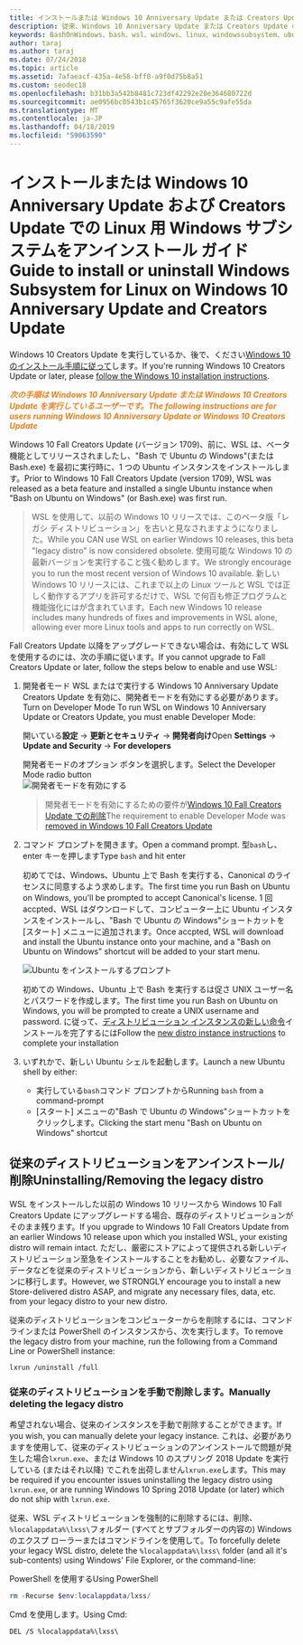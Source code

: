 ```yaml
---
title: インストールまたは Windows 10 Anniversary Update または Creators Update の削除
description: 従来、Windows 10 Anniversary Update または Creators Update のベータ版のディストリビューションのインストールとアンインストールの手順
keywords: BashOnWindows、bash、wsl、windows、linux、windowssubsystem、ubuntu、debian、suse、windows 10、レガシ、ベータ版の windows サブシステムのインストール、削除、アンインストール、アンインストール、削除、非推奨とされます
author: taraj
ms.author: taraj
ms.date: 07/24/2018
ms.topic: article
ms.assetid: 7afaeacf-435a-4e58-bff0-a9f0d75b8a51
ms.custom: seodec18
ms.openlocfilehash: b31bb3a542b8481c723df42292e20e364680722d
ms.sourcegitcommit: ae0956bc0543b1c45765f3620ce9a55c9afe55da
ms.translationtype: MT
ms.contentlocale: ja-JP
ms.lasthandoff: 04/18/2019
ms.locfileid: "59063590"
---
```

# <a name="guide-to-install-or-uninstall-windows-subsystem-for-linux-on-windows-10-anniversary-update-and-creators-update"></a><span data-ttu-id="dd9d6-104">インストールまたは Windows 10 Anniversary Update および Creators Update での Linux 用 Windows サブシステムをアンインストール ガイド</span><span class="sxs-lookup"><span data-stu-id="dd9d6-104">Guide to install or uninstall Windows Subsystem for Linux on Windows 10 Anniversary Update and Creators Update</span></span> 

<span data-ttu-id="dd9d6-105">Windows 10 Creators Update を実行しているか、後で、ください[Windows 10 のインストール手順に従って](install-win10.md)します。</span><span class="sxs-lookup"><span data-stu-id="dd9d6-105">If you're running Windows 10 Creators Update or later, please [follow the Windows 10 installation instructions](install-win10.md).</span></span>

<span data-ttu-id="dd9d6-106"><strong><em><span style="color: #f28014">次の手順は Windows 10 Anniversary Update または Windows 10 Creators Update を実行しているユーザーです。</span></em></strong></span><span class="sxs-lookup"><span data-stu-id="dd9d6-106"><strong><em><span style="color: #f28014">The following instructions are for users running Windows 10 Anniversary Update or Windows 10 Creators Update</span></em></strong></span></span>

<span data-ttu-id="dd9d6-107">Windows 10 Fall Creators Update (バージョン 1709)、前に、WSL は、ベータ機能としてリリースされましたし、"Bash で Ubuntu の Windows"(または Bash.exe) を最初に実行時に、1 つの Ubuntu インスタンスをインストールします。</span><span class="sxs-lookup"><span data-stu-id="dd9d6-107">Prior to Windows 10 Fall Creators Update (version 1709), WSL was released as a beta feature and installed a single Ubuntu instance when "Bash on Ubuntu on Windows" (or Bash.exe) was first run.</span></span>

> <span data-ttu-id="dd9d6-108">WSL を使用して、以前の Windows 10 リリースでは、このベータ版「レガシ ディストリビューション」を古いと見なされますようになりました。</span><span class="sxs-lookup"><span data-stu-id="dd9d6-108">While you CAN use WSL on earlier Windows 10 releases, this beta "legacy distro" is now considered obsolete.</span></span> <span data-ttu-id="dd9d6-109">使用可能な Windows 10 の最新バージョンを実行すること強く勧めします。</span><span class="sxs-lookup"><span data-stu-id="dd9d6-109">We strongly encourage you to run the most recent version of Windows 10 available.</span></span> <span data-ttu-id="dd9d6-110">新しい Windows 10 リリースには、これまで以上の Linux ツールと WSL では正しく動作するアプリを許可するだけで、WSL で何百も修正プログラムと機能強化にはが含まれています。</span><span class="sxs-lookup"><span data-stu-id="dd9d6-110">Each new Windows 10 release includes many hundreds of fixes and improvements in WSL alone, allowing ever more Linux tools and apps to run correctly on WSL.</span></span>

<span data-ttu-id="dd9d6-111">Fall Creators Update 以降をアップグレードできない場合は、有効にして WSL を使用するのには、次の手順に従います。</span><span class="sxs-lookup"><span data-stu-id="dd9d6-111">If you cannot upgrade to Fall Creators Update or later, follow the steps below to enable and use WSL:</span></span>

1. <span data-ttu-id="dd9d6-112">開発者モード WSL またはで実行する Windows 10 Anniversary Update Creators Update を有効に、開発者モードを有効にする必要があります。</span><span class="sxs-lookup"><span data-stu-id="dd9d6-112">Turn on Developer Mode  To run WSL on Windows 10 Anniversary Update or Creators Update, you must enable Developer Mode:</span></span>

    <span data-ttu-id="dd9d6-113">開いている**設定** -> **更新とセキュリティ** -> **開発者向け**</span><span class="sxs-lookup"><span data-stu-id="dd9d6-113">Open **Settings** -> **Update and Security** -> **For developers**</span></span>

    <span data-ttu-id="dd9d6-114">開発者モードのオプション ボタンを選択します。</span><span class="sxs-lookup"><span data-stu-id="dd9d6-114">Select the Developer Mode radio button</span></span>  
    ![開発者モードを有効にする](media/updateAndSecurity.png)

    > <span data-ttu-id="dd9d6-116">開発者モードを有効にするための要件が[Windows 10 Fall Creators Update での削除](https://blogs.msdn.microsoft.com/commandline/2017/06/08/developer-mode-no-longer-required-for-windows-subsystem-for-linux/)</span><span class="sxs-lookup"><span data-stu-id="dd9d6-116">The requirement to enable Developer Mode was [removed in Windows 10 Fall Creators Update](https://blogs.msdn.microsoft.com/commandline/2017/06/08/developer-mode-no-longer-required-for-windows-subsystem-for-linux/)</span></span>

1. <span data-ttu-id="dd9d6-117">コマンド プロンプトを開きます。</span><span class="sxs-lookup"><span data-stu-id="dd9d6-117">Open a command prompt.</span></span>  <span data-ttu-id="dd9d6-118">型`bash`し、enter キーを押します</span><span class="sxs-lookup"><span data-stu-id="dd9d6-118">Type `bash` and hit enter</span></span>

    <span data-ttu-id="dd9d6-119">初めてでは、Windows、Ubuntu 上で Bash を実行する、Canonical のライセンスに同意するよう求めします。</span><span class="sxs-lookup"><span data-stu-id="dd9d6-119">The first time you run Bash on Ubuntu on Windows, you'll be prompted to accept Canonical's license.</span></span> <span data-ttu-id="dd9d6-120">1 回 accpted、WSL はダウンロードして、コンピューター上に Ubuntu インスタンスをインストールし、"Bash で Ubuntu の Windows"ショートカットを [スタート] メニューに追加されます。</span><span class="sxs-lookup"><span data-stu-id="dd9d6-120">Once accpted, WSL will download and install the Ubuntu instance onto your machine, and a "Bash on Ubuntu on Windows" shortcut will be added to your start menu.</span></span>

    ![Ubuntu をインストールするプロンプト](media/bashShellInstall.png)

    <span data-ttu-id="dd9d6-122">初めての Windows、Ubuntu 上で Bash を実行するは促さ UNIX ユーザー名とパスワードを作成します。</span><span class="sxs-lookup"><span data-stu-id="dd9d6-122">The first time you run Bash on Ubuntu on Windows, you will be prompted to create a UNIX username and password.</span></span> <span data-ttu-id="dd9d6-123">に従って、[ディストリビューション インスタンスの新しい命令](initialize-distro.md)インストールを完了するには</span><span class="sxs-lookup"><span data-stu-id="dd9d6-123">Follow the [new distro instance instructions](initialize-distro.md) to complete your installation</span></span>

1. <span data-ttu-id="dd9d6-124">いずれかで、新しい Ubuntu シェルを起動します。</span><span class="sxs-lookup"><span data-stu-id="dd9d6-124">Launch a new Ubuntu shell by either:</span></span>
    * <span data-ttu-id="dd9d6-125">実行している`bash`コマンド プロンプトから</span><span class="sxs-lookup"><span data-stu-id="dd9d6-125">Running `bash` from a command-prompt</span></span>
    * <span data-ttu-id="dd9d6-126">[スタート] メニューの"Bash で Ubuntu の Windows"ショートカットをクリックします。</span><span class="sxs-lookup"><span data-stu-id="dd9d6-126">Clicking the start menu "Bash on Ubuntu on Windows" shortcut</span></span>

    
## <a name="uninstallingremoving-the-legacy-distro"></a><span data-ttu-id="dd9d6-127">従来のディストリビューションをアンインストール/削除</span><span class="sxs-lookup"><span data-stu-id="dd9d6-127">Uninstalling/Removing the legacy distro</span></span>
<span data-ttu-id="dd9d6-128">WSL をインストールした以前の Windows 10 リリースから Windows 10 Fall Creators Update にアップグレードする場合、既存のディストリビューションがそのまま残ります。</span><span class="sxs-lookup"><span data-stu-id="dd9d6-128">If you upgrade to Windows 10 Fall Creators Update from an earlier Windows 10 release upon which you installed WSL, your existing distro will remain intact.</span></span> <span data-ttu-id="dd9d6-129">ただし、厳密にストアによって提供される新しいディストリビューション至急をインストールすることをお勧めし、必要なファイル、データなどを従来のディストリビューションから、新しいディストリビューションに移行します。</span><span class="sxs-lookup"><span data-stu-id="dd9d6-129">However, we STRONGLY encourage you to install a new Store-delivered distro ASAP, and migrate any necessary files, data, etc. from your legacy distro to your new distro.</span></span>

<span data-ttu-id="dd9d6-130">従来のディストリビューションをコンピューターからを削除するには、コマンドラインまたは PowerShell のインスタンスから、次を実行します。</span><span class="sxs-lookup"><span data-stu-id="dd9d6-130">To remove the legacy distro from your machine, run the following from a Command Line or PowerShell instance:</span></span>

```console
lxrun /uninstall /full
```

### <a name="manually-deleting-the-legacy-distro"></a><span data-ttu-id="dd9d6-131">従来のディストリビューションを手動で削除します。</span><span class="sxs-lookup"><span data-stu-id="dd9d6-131">Manually deleting the legacy distro</span></span>
<span data-ttu-id="dd9d6-132">希望されない場合、従来のインスタンスを手動で削除することができます。</span><span class="sxs-lookup"><span data-stu-id="dd9d6-132">If you wish, you can manually delete your legacy instance.</span></span> <span data-ttu-id="dd9d6-133">これは、必要がありますを使用して、従来のディストリビューションのアンインストールで問題が発生した場合`lxrun.exe`、または Windows 10 のスプリング 2018 Update を実行している (またはそれ以降) でこれを出荷しません`lxrun.exe`します。</span><span class="sxs-lookup"><span data-stu-id="dd9d6-133">This may be required if you encounter issues uninstalling the legacy distro using `lxrun.exe`, or are running Windows 10 Spring 2018 Update (or later) which do not ship with `lxrun.exe`.</span></span>

<span data-ttu-id="dd9d6-134">従来、WSL ディストリビューションを強制的に削除するには、削除、`%localappdata%\lxss\`フォルダー (すべてとサブフォルダーの内容の) Windows のエクスプ ローラーまたはコマンドラインを使用して。</span><span class="sxs-lookup"><span data-stu-id="dd9d6-134">To forcefully delete your legacy WSL distro, delete the `%localappdata%\lxss\` folder (and all it's sub-contents) using Windows' File Explorer, or the command-line:</span></span>

<span data-ttu-id="dd9d6-135">PowerShell を使用する</span><span class="sxs-lookup"><span data-stu-id="dd9d6-135">Using PowerShell</span></span>
```powershell
rm -Recurse $env:localappdata/lxss/
```

<span data-ttu-id="dd9d6-136">Cmd を使用します。</span><span class="sxs-lookup"><span data-stu-id="dd9d6-136">Using Cmd:</span></span>
```console
DEL /S %localappdata%\lxss\
```
